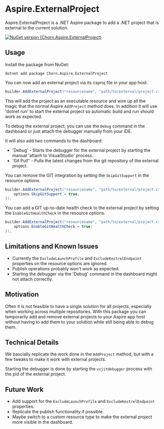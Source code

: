 # Aspire.ExternalProject
Aspire.ExternalProject is a .NET Aspire package to add a .NET project that is external to the current solution.

[![NuGet version (Chorn.Aspire.ExternalProject)](https://img.shields.io/nuget/v/Chorn.Aspire.ExternalProject.svg?style=flat-square)](https://www.nuget.org/packages/Chorn.Aspire.ExternalProject/)


## Usage
Install the package from NuGet:
```
dotnet add package Chorn.Aspire.ExternalProject
```

You can now add an external project via its csproj file in your app host:
```csharp
builder.AddExternalProject("resourcename", "path/to/external/project.csproj");
```

This will add the project as an executable resource and wire up all the magic that the normal Aspire `AddProject` method does.
In addition it will use 'dotnet run' to start the external project so automatic build and run should work as expected.

To debug the external project, you can use the `Debug` command in the dashboard or just attach the debugger manually
from your IDE.

It will also add two commands to the dashboard:

* 'Debug' - Starts the debugger for the external project by starting the manual 'attach to VisualStudio' process.
* 'Git Pull" - Pulls the latest changes from the git repository of the external project.

You can remove the GIT integration by setting the `SkipGitSupport` in the resource options.
```csharp
builder.AddExternalProject("resourcename", "path/to/external/project.csproj", options => {
	options.SkipGitSupport = true;
});
```

You can add a GIT up-to-date health check to the external project by setting the `EnableGitHealthCheck` in the resource options.
```csharp
builder.AddExternalProject("resourcename", "path/to/external/project.csproj", options => {
	options.EnableGitHealthCheck = true;
});
```

## Limitations and Known Issues
* Currently the `ExcludeLaunchProfile` and `ExcludeKestrelEndpoint` properties on the resource options are ignored.
* Publish operations probably won't work as expected.
* Starting the debugger via the 'Debug' command in the dashboard might not attach correctly.

## Motivation
Often it is not feasible to have a single solution for all projects, especially when working across multiple repositories.
With this package you can temporarily add and remove external projects to your Aspire app host without having to add them to your solution while
still being able to debug them.

## Technical Details
We bascially replicate the work done in the `AddProject` method, but with a few tweaks to make it work with external projects.

Starting the debugger is done by starting the `vsjitdebugger` process with the pid of the external project.

## Future Work
* Add support for the `ExcludeLaunchProfile` and `ExcludeKestrelEndpoint` properties.
* Replicate the publish functionality if possible.
* Maybe switch to a custom resource type to make the external project more visible in the dashboard.